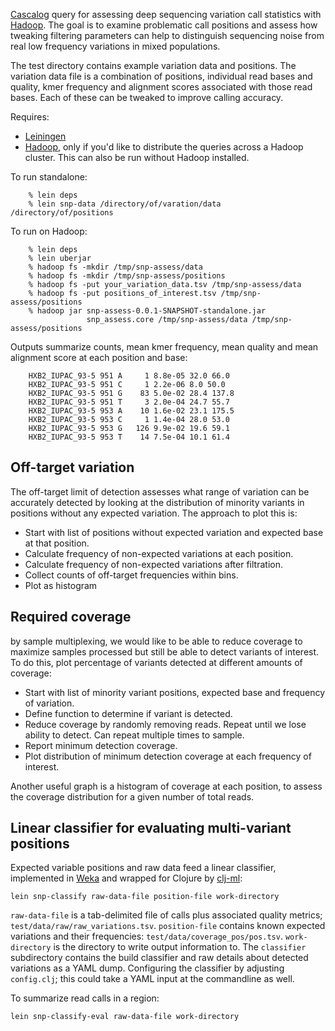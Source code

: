 [Cascalog][1] query for assessing deep sequencing variation call
statistics with [Hadoop][3]. The goal is to examine problematic
call positions and assess how tweaking filtering parameters can help
to distinguish sequencing noise from real low frequency variations
in mixed populations.

The test directory contains example variation data and positions. The
variation data file is a combination of positions, individual read
bases and quality, kmer frequency and alignment scores associated with
those read bases. Each of these can be tweaked to improve calling
accuracy.

Requires:

* [Leiningen][2]
* [Hadoop][3], only if you'd like to distribute the queries across a
  Hadoop cluster. This can also be run without Hadoop installed.

To run standalone:

        % lein deps
        % lein snp-data /directory/of/varation/data /directory/of/positions

To run on Hadoop:

        % lein deps
        % lein uberjar
        % hadoop fs -mkdir /tmp/snp-assess/data
        % hadoop fs -mkdir /tmp/snp-assess/positions
        % hadoop fs -put your_variation_data.tsv /tmp/snp-assess/data
        % hadoop fs -put positions_of_interest.tsv /tmp/snp-assess/positions
        % hadoop jar snp-assess-0.0.1-SNAPSHOT-standalone.jar
                     snp_assess.core /tmp/snp-assess/data /tmp/snp-assess/positions

Outputs summarize counts, mean kmer frequency, mean quality and mean
alignment score at each position and base:

        HXB2_IUPAC_93-5 951 A     1 8.8e-05 32.0 66.0
        HXB2_IUPAC_93-5 951 C     1 2.2e-06 8.0 50.0
        HXB2_IUPAC_93-5 951 G    83 5.0e-02 28.4 137.8
        HXB2_IUPAC_93-5 951 T     3 2.0e-04 24.7 55.7
        HXB2_IUPAC_93-5 953 A    10 1.6e-02 23.1 175.5
        HXB2_IUPAC_93-5 953 C     1 1.4e-04 28.0 53.0
        HXB2_IUPAC_93-5 953 G   126 9.9e-02 19.6 59.1
        HXB2_IUPAC_93-5 953 T    14 7.5e-04 10.1 61.4

[1]: http://github.com/nathanmarz/cascalog
[2]: https://github.com/technomancy/leiningen#readme
[3]: http://www.cloudera.com/hadoop/

## Off-target variation

The off-target limit of detection assesses what range of variation can
be accurately detected by looking at the distribution of minority
variants in positions without any expected variation. The approach to
plot this is:

* Start with list of positions without expected variation and
  expected base at that position.
* Calculate frequency of non-expected variations at each position.
* Calculate frequency of non-expected variations after filtration.
* Collect counts of off-target frequencies within bins.
* Plot as histogram

## Required coverage

by sample multiplexing, we would like to be able to reduce coverage to
maximize samples processed but still be able to detect variants of
interest. To do this, plot percentage of variants detected at
different amounts of coverage:

* Start with list of minority variant positions, expected base
  and frequency of variation.
* Define function to determine if variant is detected.
* Reduce coverage by randomly removing reads. Repeat until we lose
  ability to detect. Can repeat multiple times to sample.
* Report minimum detection coverage.
* Plot distribution of minimum detection coverage at each frequency
  of interest.

Another useful graph is a histogram of coverage at each position,
to assess the coverage distribution for a given number of total
reads.

## Linear classifier for evaluating multi-variant positions

Expected variable positions and raw data feed a linear classifier, implemented
in [Weka][4] and wrapped for Clojure by [clj-ml][5]:

    lein snp-classify raw-data-file position-file work-directory

`raw-data-file` is a tab-delimited file of calls plus associated quality
metrics; `test/data/raw/raw_variations.tsv`. `position-file` contains known
expected variations and their frequencies: `test/data/coverage_pos/pos.tsv`.
`work-directory` is the directory to write output information to. The
`classifier` subdirectory contains the build classifier and raw details about
detected variations as a YAML dump. Configuring the classifier by adjusting
`config.clj`; this could take a YAML input at the commandline as well.

To summarize read calls in a region:

    lein snp-classify-eval raw-data-file work-directory

[4]: http://www.cs.waikato.ac.nz/~ml/weka/
[5]: https://github.com/leadtune/clj-ml

